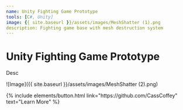 ```yaml
---
name: Unity Fighting Game Prototype
tools: [C#, Unity]
image: {{ site.baseurl }}/assets/images/MeshShatter (1).png
description: Fighting game base with mesh destruction system
---
```


# Unity Fighting Game Prototype

Desc

![Image]({{ site.baseurl }}/assets/images/MeshShatter (2).png)

<p class="text-center">
{% include elements/button.html link="https://github.com/CassCoffey" text="Learn More" %}
</p>